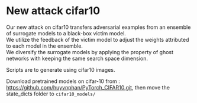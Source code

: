 # New attack cifar10

Our new attack on cifar10 transfers adversarial examples from an ensemble of surrogate models to a black-box victim model.  
We utilize the feedback of the victim model to adjust the weights attributed to each model in the ensemble.  
We diversify the surrogate models by applying the property of ghost networks with keeping the same search space dimension.  

Scripts are to generate using cifar10 images.  

Download pretrained models on cifar-10 from : https://github.com/huyvnphan/PyTorch_CIFAR10.git, then move the state_dicts folder to `cifar10_models/`

